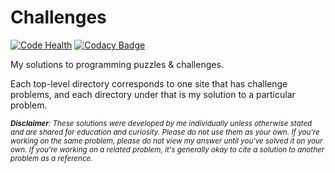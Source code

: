 # Challenges

[![Code Health](https://landscape.io/github/tedmiston/challenges/master/landscape.svg?style=flat)](https://landscape.io/github/tedmiston/challenges/master) [![Codacy Badge](https://api.codacy.com/project/badge/Grade/f97d41838ac14875b60c7529ed68e630)](https://www.codacy.com/app/tedmiston/challenges?utm_source=github.com&amp;utm_medium=referral&amp;utm_content=tedmiston/challenges&amp;utm_campaign=Badge_Grade)

My solutions to programming puzzles & challenges.

Each top-level directory corresponds to one site that has challenge problems, and each directory under that is my solution to a particular problem.

<small>_**Disclaimer**: These solutions were developed by me individually unless otherwise stated and are shared for education and curiosity.  Please do not use them as your own.  If you're working on the same problem, please do not view my answer until you've solved it on your own.  If you're working on a related problem, it's generally okay to cite a solution to another problem as a reference._</small>
